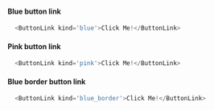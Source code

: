 #### Blue button link
```js
  <ButtonLink kind='blue'>Click Me!</ButtonLink>
```
#### Pink button link
```js
  <ButtonLink kind='pink'>Click Me!</ButtonLink>
```

#### Blue border button link
```js
  <ButtonLink kind='blue_border'>Click Me!</ButtonLink>
```

